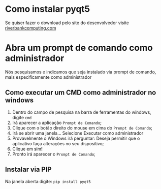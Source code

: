 # Como instalar pyqt5

Se quiser fazer o download pelo site do desenvolvedor visite [riverbankcomputing.com](https://riverbankcomputing.com/software/pyqt/download5)

# Abra um prompt de comando como administrador
Nós pesquisamos e indicamos que seja instalado via prompt de comando, mais especificamente como administrador 

## Como executar um CMD como administrador no windows

1. Dentro do campo de pesquisa na barra de ferramentas do windows, digite ```cmd```
2. Irá aparecer a aplicação ```Prompt de Comando```;
3. Clique com o botão direito do mouse em cima do ```Prompt de Comando```;
4. Irá se abrir uma janela... Selecione Executar como administrador
5. Provavelmente o Windows irá perguntar: Deseja permitir que o aplicativo faça alterações no seu dispositivo;
6. Clique em sim!
7. Pronto irá aparecer o ```Prompt de Comando```;

## Instalar via PIP

Na janela aberta digite: ```pip install pyqt5```


